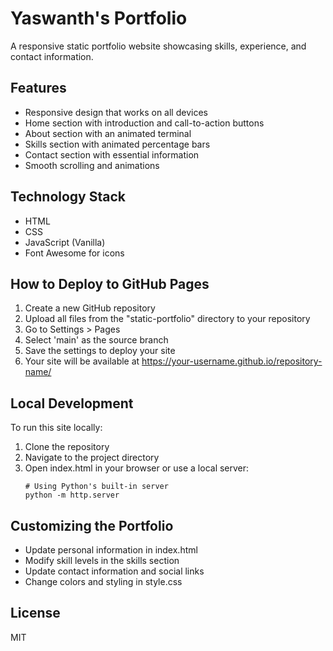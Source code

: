 # Yaswanth's Portfolio

A responsive static portfolio website showcasing skills, experience, and contact information.

## Features

- Responsive design that works on all devices
- Home section with introduction and call-to-action buttons
- About section with an animated terminal
- Skills section with animated percentage bars
- Contact section with essential information
- Smooth scrolling and animations

## Technology Stack

- HTML
- CSS
- JavaScript (Vanilla)
- Font Awesome for icons

## How to Deploy to GitHub Pages

1. Create a new GitHub repository
2. Upload all files from the "static-portfolio" directory to your repository
3. Go to Settings > Pages
4. Select 'main' as the source branch
5. Save the settings to deploy your site
6. Your site will be available at https://your-username.github.io/repository-name/

## Local Development

To run this site locally:

1. Clone the repository
2. Navigate to the project directory
3. Open index.html in your browser or use a local server:
   ```
   # Using Python's built-in server
   python -m http.server
   ```

## Customizing the Portfolio

- Update personal information in index.html
- Modify skill levels in the skills section
- Update contact information and social links
- Change colors and styling in style.css

## License

MIT
